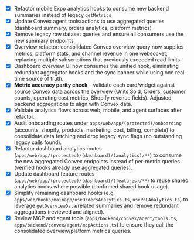 - [x] Refactor mobile Expo analytics hooks to consume new backend summaries instead of legacy `getMetrics`
- [x] Update Convex agent tools/actions to use aggregated queries (dashboard summary, orders analytics, platform metrics)
- [x] Remove legacy raw dataset queries and ensure all consumers use the new summary endpoints
- [x] Overview refactor: consolidated Convex overview query now supplies metrics, platform stats, and channel revenue in one websocket, replacing multiple subscriptions that previously exceeded read limits.
- [x] Dashboard overview UI now consumes the unified hook, eliminating redundant aggregator hooks and the sync banner while using one real-time source of truth.
- [x] **Metric accuracy parity check** – validate each card/widget against source Convex data across the overview (Units Sold, Orders, customer counts, operating cost metrics, Shopify revenue fields). Adjusted backend aggregations to align with Convex data.
- [x] Validate analytics flows across web, mobile, and agent surfaces after refactor.
- [x] Audit onboarding routes under `apps/web/app/(protected)/onboarding` (accounts, shopify, products, marketing, cost, billing, complete) to consolidate data fetching and drop legacy sync flags (no outstanding legacy calls found).
- [x] Refactor dashboard analytics routes (`apps/web/app/(protected)/(dashboard)/(analytics)/**`) to consume the new aggregated Convex endpoints instead of per-metric queries (verified hooks already use aggregated queries).
- [x] Update dashboard feature routes (`apps/web/app/(protected)/(dashboard)/(features)/**`) to reuse shared analytics hooks where possible (confirmed shared hook usage).
- [x] Simplify remaining dashboard hooks (e.g. `apps/web/hooks/mainapp/useOrdersAnalytics.ts`, `usePnLAnalytics.ts`) to leverage `getOverviewData`/related summaries and remove redundant aggregations (reviewed and aligned).
- [x] Review MCP and agent tools (`apps/backend/convex/agent/tools.ts`, `apps/backend/convex/agent/mcpActions.ts`) to ensure they call the consolidated overview/platform metrics queries.
